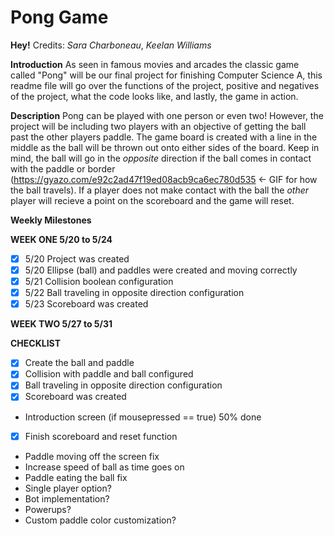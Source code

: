 # Pong Game

**Hey!**
Credits:
*Sara Charboneau*,
*Keelan Williams*

**Introduction**
As seen in famous movies and arcades the classic game called "Pong" will be our final project for finishing Computer Science A, this readme file will go over the functions of the project, positive and negatives of the project, what the code looks like, and lastly, the game in action. 

**Description**
Pong can be played with one person or even two! However, the project will be including two players with an objective of getting the ball past the other players paddle.  The game board is created with a line in the middle as the ball will be thrown out onto either sides of the board.  Keep in mind, the ball will go in the *opposite* direction if the ball comes in contact with the paddle or border (https://gyazo.com/e92c2ad47f19ed08acb9ca6ec780d535 <- GIF for how the ball travels).  If a player does not make contact with the ball the *other* player will recieve a point on the scoreboard and the game will reset.

**Weekly Milestones**

**WEEK ONE 5/20 to 5/24**
- [x] 5/20 Project was created
- [x] 5/20 Ellipse (ball) and paddles were created and moving correctly
- [x] 5/21 Collision boolean configuration
- [x] 5/22 Ball traveling in opposite direction configuration
- [x] 5/23 Scoreboard was created

**WEEK TWO 5/27 to 5/31**


**CHECKLIST**
- [x] Create the ball and paddle
- [x] Collision with paddle and ball configured
- [x] Ball traveling in opposite direction configuration
- [x] Scoreboard was created
- Introduction screen (if mousepressed == true) 50% done
- [x] Finish scoreboard and reset function 
- Paddle moving off the screen fix
- Increase speed of ball as time goes on
- Paddle eating the ball fix
- Single player option?
- Bot implementation?
- Powerups?
- Custom paddle color customization?



